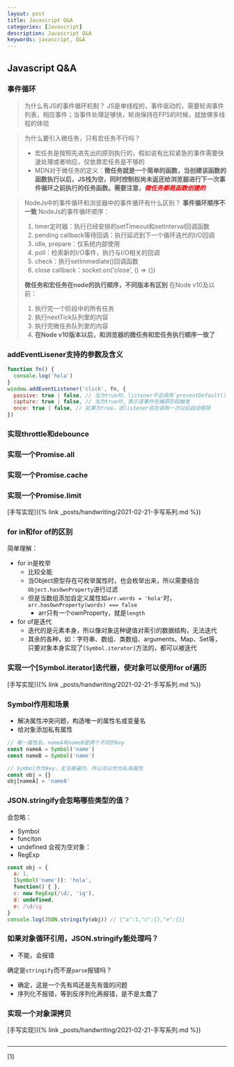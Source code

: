 ```yaml
---
layout: post
title: Javascript Q&A
categories: [Javascript]
description: Javascript Q&A
keywords: javascript, Q&A
---
```


## Javascript Q&A

### 事件循环

> 为什么有JS的事件循环机制？
> JS是单线程的，事件驱动的，需要轮询事件列表，相应事件；当事件处理足够快，轮询保持在FPS的时候，就放佛多线程的体验

> 为什么要引入微任务，只有宏任务不行吗？
> * 宏任务是按照先进先出的原则执行的，假如说有比较紧急的事件需要快速处理或者响应，仅依靠宏任务是不够的
> * MDN对于微任务的定义：**微任务就是一个简单的函数，当创建该函数的函数执行以后，JS栈为空，同时控制权尚未返还给浏览器进行下一次事件循环之前执行的任务函数。需要注意，<i style="color: red;">微任务都是函数创建的</i>**

> NodeJs中的事件循环和浏览器中的事件循环有什么区别？
> **事件循环顺序不一致**
> NodeJs的事件循环顺序：
> 1. timer定时器：执行已经安排的setTimeout和setInterval回调函数 
> 2. pending callback等待回调：执行延迟到下一个循环迭代的I/O回调
> 3. idle, prepare：仅系统内部使用
> 4. poll：检索新的I/O事件，执行与I/O相关的回调
> 5. check：执行setImmediate()回调函数
> 6. close callback：socket.on('close', () => {})
>
> **微任务和宏任务在node的执行顺序，不同版本有区别**
> 在Node v10及以前：
> 1. 执行完一个阶段中的所有任务
> 2. 执行nextTick队列里的内容
> 3. 执行完微任务队列里的内容
> 4. **在Node v10版本以后，和浏览器的微任务和宏任务执行顺序一致了**

### addEventLisener支持的参数及含义

```js
function fn() {
  console.log('hola')
}
window.addEventListener('click', fn, {
  passive: true | false, // 当为true时，listener不会调用`preventDefault()`方法，即使显式调用了这个方法也无效
  capture: true | false, // 当为true时，表示该事件在捕获阶段触发
  once: true | false, // 如果为true，该listener会在调用一次以后自动移除
})
```

### 实现throttle和debounce
### 实现一个Promise.all
### 实现一个Promise.cache
### 实现一个Promise.limit

[手写实现]({% link _posts/handwriting/2021-02-21-手写系列.md %})

### for in和for of的区别

简单理解：
* for in是枚举
  * 比较全能
  * 当Object原型存在可枚举属性时，也会枚举出来，所以需要结合`Object.hasOwnProperty`进行过滤
  * 但是当数组添加自定义属性如`arr.words = 'hola'`时，`arr.hasOwnProperty(words) === false`
    * arr只有一个ownProperty，就是`length`
* for of是迭代
  * 迭代的是元素本身，所以像对象这种键值对索引的数据结构，无法迭代
  * 其余的各种，如：字符串、数组、类数组、arguments、Map、Set等，只要对象本身实现了`[Symbol.iterator]`方法的，都可以被迭代

### 实现一个[Symbol.iterator]迭代器，使对象可以使用for of遍历

[手写实现]({% link _posts/handwriting/2021-02-21-手写系列.md %})

### Symbol作用和场景

* 解决属性冲突问题，构造唯一的属性名或变量名
* 给对象添加私有属性

```js
// 唯一属性名，nameA和nameB是两个不同的key
const nameA = Symbol('name')
const nameB = Symbol('name')

// Symbol作为key，无法被遍历，所以可以作为私有属性
const obj = {}
obj[nameA] = 'nameA'
```

### JSON.stringify会忽略哪些类型的值？

会忽略：
* Symbol
* funciton
* undefined
会视为空对象：
* RegExp

```js
const obj = {
  a: 1,
  [Symbol('name')]: 'hola',
  function() { },
  c: new RegExp(/\d/, 'ig'),
  d: undefined,
  e: /\d/ig
}
console.log(JSON.stringify(obj)) // {"a":1,"c":{},"e":{}}
```

### 如果对象循环引用，JSON.stringify能处理吗？

* 不能，会报错

确定是`stringify`而不是`parse`报错吗？

* 确定，这是一个先有鸡还是先有蛋的问题
* 序列化不报错，等到反序列化再报错，是不是太蠢了

### 实现一个对象深拷贝

[手写实现]({% link _posts/handwriting/2021-02-21-手写系列.md %})

```js
```


---

[1] []()
